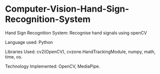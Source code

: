 # Computer-Vision-Hand-Sign-Recognition-System

Hand Sign Recognition System: Recognise hand signals using openCV

Language used: Python

Libraries Used: cv2(OpenCV), cvzone.HandTrackingModule, numpy, math, time, os.

Technology Implemented: OpenCV, MediaPipe.
